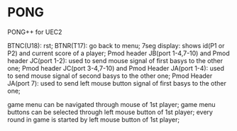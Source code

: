 # PONG
PONG++ for UEC2

BTNC(U18): rst;
BTNR(T17): go back to menu;
7seg display: shows id(P1 or P2) and current score of a player;
Pmod header JB(port 1-4,7-10) and Pmod header JC(port 1-2): used to send mouse signal of first basys to the other one;
Pmod header JC(port 3-4,7-10) and Pmod Header JA(port 1-4): used to send mouse signal of second basys to the other one;
Pmod Header JA(port 7): used to send left mouse button signal of first basys to the other one;

game menu can be navigated through mouse of 1st player;
game menu buttons can be selected through left mouse button of 1st player;
every round in game is started by left mouse button of 1st player;
